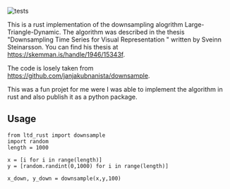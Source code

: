 ![tests](https://github.com/prokie/ltd-rust/actions/workflows/tests.yml/badge.svg)


This is a rust implementation of the downsampling alogrithm Large-Triangle-Dynamic. The algorithm was described in the thesis "Downsampling Time Series for Visual Representation
" written by Sveinn Steinarsson. You can find his thesis at https://skemman.is/handle/1946/15343f.

The code is losely taken from https://github.com/janjakubnanista/downsample.

This was a fun projet for me were I was able to implement the algorithm in rust and also publish it as a python package.

## Usage

```
from ltd_rust import downsample
import random
length = 1000

x = [i for i in range(length)]
y = [random.randint(0,1000) for i in range(length)]

x_down, y_down = downsample(x,y,100)
```
